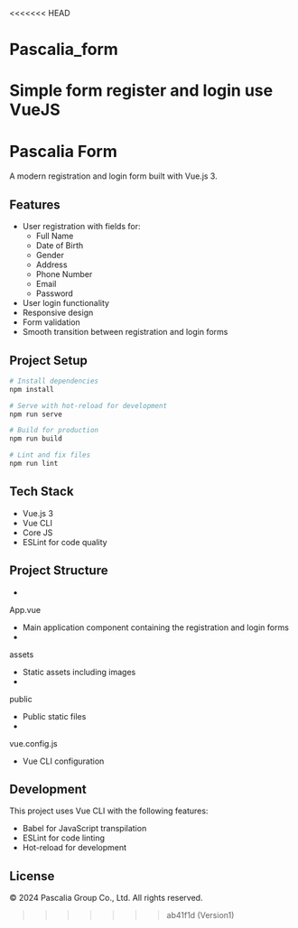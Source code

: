 <<<<<<< HEAD
# Pascalia_form
Simple form register and login use VueJS
=======
# Pascalia Form

A modern registration and login form built with Vue.js 3.

## Features

- User registration with fields for:
  - Full Name
  - Date of Birth
  - Gender
  - Address
  - Phone Number
  - Email
  - Password
- User login functionality
- Responsive design
- Form validation
- Smooth transition between registration and login forms

## Project Setup

```sh
# Install dependencies
npm install

# Serve with hot-reload for development
npm run serve

# Build for production
npm run build

# Lint and fix files
npm run lint
```

## Tech Stack

- Vue.js 3
- Vue CLI
- Core JS
- ESLint for code quality

## Project Structure

- 

App.vue

 - Main application component containing the registration and login forms
- 

assets

 - Static assets including images
- 

public

 - Public static files
- 

vue.config.js

 - Vue CLI configuration

## Development

This project uses Vue CLI with the following features:
- Babel for JavaScript transpilation
- ESLint for code linting
- Hot-reload for development

## License

© 2024 Pascalia Group Co., Ltd. All rights reserved.
>>>>>>> ab41f1d (Version1)
